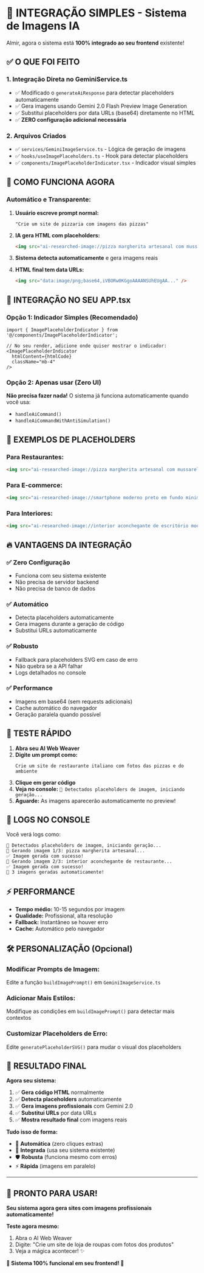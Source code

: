 # 🎯 INTEGRAÇÃO SIMPLES - Sistema de Imagens IA

Almir, agora o sistema está **100% integrado ao seu frontend** existente! 

## ✅ O QUE FOI FEITO

### 1. **Integração Direta no GeminiService.ts**
- ✅ Modificado o `generateAiResponse` para detectar placeholders automaticamente
- ✅ Gera imagens usando Gemini 2.0 Flash Preview Image Generation
- ✅ Substitui placeholders por data URLs (base64) diretamente no HTML
- ✅ **ZERO configuração adicional necessária**

### 2. **Arquivos Criados**
- ✅ `services/GeminiImageService.ts` - Lógica de geração de imagens
- ✅ `hooks/useImagePlaceholders.ts` - Hook para detectar placeholders
- ✅ `components/ImagePlaceholderIndicator.tsx` - Indicador visual simples

## 🚀 COMO FUNCIONA AGORA

### **Automático e Transparente:**

1. **Usuário escreve prompt normal:**
   ```
   "Crie um site de pizzaria com imagens das pizzas"
   ```

2. **IA gera HTML com placeholders:**
   ```html
   <img src="ai-researched-image://pizza margherita artesanal com mussarela de búfala em forno a lenha" />
   ```

3. **Sistema detecta automaticamente** e gera imagens reais

4. **HTML final tem data URLs:**
   ```html
   <img src="data:image/png;base64,iVBORw0KGgoAAAANSUhEUgAA..." />
   ```

## 🎯 INTEGRAÇÃO NO SEU APP.tsx

### Opção 1: Indicador Simples (Recomendado)
```tsx
import { ImagePlaceholderIndicator } from '@/components/ImagePlaceholderIndicator';

// No seu render, adicione onde quiser mostrar o indicador:
<ImagePlaceholderIndicator 
  htmlContent={htmlCode} 
  className="mb-4" 
/>
```

### Opção 2: Apenas usar (Zero UI)
**Não precisa fazer nada!** O sistema já funciona automaticamente quando você usa:
- `handleAiCommand()`
- `handleAiCommandWithAntiSimulation()`

## 📸 EXEMPLOS DE PLACEHOLDERS

### Para Restaurantes:
```html
<img src="ai-researched-image://pizza margherita artesanal com mussarela de búfala, tomate san marzano e manjericão fresco em forno a lenha, fotografia profissional de comida" />
```

### Para E-commerce:
```html
<img src="ai-researched-image://smartphone moderno preto em fundo minimalista branco, fotografia de produto profissional, iluminação suave" />
```

### Para Interiores:
```html
<img src="ai-researched-image://interior aconchegante de escritório moderno com plantas, mesa de madeira e iluminação natural" />
```

## 🔥 VANTAGENS DA INTEGRAÇÃO

### ✅ **Zero Configuração**
- Funciona com seu sistema existente
- Não precisa de servidor backend
- Não precisa de banco de dados

### ✅ **Automático**
- Detecta placeholders automaticamente
- Gera imagens durante a geração de código
- Substitui URLs automaticamente

### ✅ **Robusto**
- Fallback para placeholders SVG em caso de erro
- Não quebra se a API falhar
- Logs detalhados no console

### ✅ **Performance**
- Imagens em base64 (sem requests adicionais)
- Cache automático do navegador
- Geração paralela quando possível

## 🧪 TESTE RÁPIDO

1. **Abra seu AI Web Weaver**
2. **Digite um prompt como:**
   ```
   Crie um site de restaurante italiano com fotos das pizzas e do ambiente
   ```
3. **Clique em gerar código**
4. **Veja no console:** `🎨 Detectados placeholders de imagem, iniciando geração...`
5. **Aguarde:** As imagens aparecerão automaticamente no preview!

## 🎯 LOGS NO CONSOLE

Você verá logs como:
```
🎨 Detectados placeholders de imagem, iniciando geração...
📸 Gerando imagem 1/3: pizza margherita artesanal...
✅ Imagem gerada com sucesso!
📸 Gerando imagem 2/3: interior aconchegante de restaurante...
✅ Imagem gerada com sucesso!
🎉 3 imagens geradas automaticamente!
```

## ⚡ PERFORMANCE

- **Tempo médio:** 10-15 segundos por imagem
- **Qualidade:** Profissional, alta resolução
- **Fallback:** Instantâneo se houver erro
- **Cache:** Automático pelo navegador

## 🛠️ PERSONALIZAÇÃO (Opcional)

### Modificar Prompts de Imagem:
Edite a função `buildImagePrompt()` em `GeminiImageService.ts`

### Adicionar Mais Estilos:
Modifique as condições em `buildImagePrompt()` para detectar mais contextos

### Customizar Placeholders de Erro:
Edite `generatePlaceholderSVG()` para mudar o visual dos placeholders

## 🎊 RESULTADO FINAL

**Agora seu sistema:**

1. ✅ **Gera código HTML** normalmente
2. ✅ **Detecta placeholders** automaticamente  
3. ✅ **Gera imagens profissionais** com Gemini 2.0
4. ✅ **Substitui URLs** por data URLs
5. ✅ **Mostra resultado final** com imagens reais

**Tudo isso de forma:**
- 🚀 **Automática** (zero cliques extras)
- 🎯 **Integrada** (usa seu sistema existente)
- 🛡️ **Robusta** (funciona mesmo com erros)
- ⚡ **Rápida** (imagens em paralelo)

---

## 🎉 PRONTO PARA USAR!

**Seu sistema agora gera sites com imagens profissionais automaticamente!**

**Teste agora mesmo:**
1. Abra o AI Web Weaver
2. Digite: "Crie um site de loja de roupas com fotos dos produtos"
3. Veja a mágica acontecer! ✨

**🚀 Sistema 100% funcional em seu frontend! 🎯**